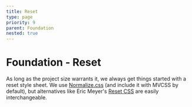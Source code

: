```yaml
---
title: Reset
type: page
priority: 9
parent: Foundation
nested: true
---
```


Foundation - Reset
==================

As long as the project size warrants it, we always get things started with a reset style sheet. We use [Normalize.css][normalize] (and include it with MVCSS by default), but alternatives like Eric Meyer's [Reset CSS][meyer-reset] are easily interchangeable.

[normalize]: http://necolas.github.io/normalize.css/
[meyer-reset]: http://meyerweb.com/eric/tools/css/reset/reset.css
